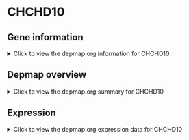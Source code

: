 <h1>CHCHD10</h1>

<h2>Gene information</h2>
<details>
  <summary>Click to view the depmap.org information for CHCHD10</summary>
  <p><a href="https://depmap.org/portal/gene/CHCHD10?tab=about" target="_BLANK">Open page in a new tab...</a></p>
  <iframe src="https://depmap.org/portal/gene/CHCHD10?tab=about" style="border:none;width:100%;height:800px"></iframe>
</details>

<h2>Depmap overview</h2>
<details>
  <summary>Click to view the depmap.org summary for CHCHD10</summary>
  <p><a href="https://depmap.org/portal/gene/CHCHD10?tab=overview" target="_BLANK">Open page in a new tab...</a></p>
  <iframe src="https://depmap.org/portal/gene/CHCHD10?tab=overview" style="border:none;width:100%;height:800px"></iframe>
</details>

<h2>Expression</h2>
<details>
  <summary>Click to view the depmap.org expression data for CHCHD10</summary>
  <p><a href="https://depmap.org/portal/gene/CHCHD10?tab=characterization" target="_BLANK">Open page in a new tab...</a></p>
  <iframe src="https://depmap.org/portal/gene/CHCHD10?tab=characterization" style="border:none;width:100%;height:800px"></iframe>
</details>


<!--
<h2>Reactome Pathway diagram</h2>
<details>
  <summary>Click to view the Reactome pathway for CHCHD10</summary>
  <p><a href="PURL" target="_BLANK">Open page in a new tab...</a></p>
  PNAME
</details>
-->


